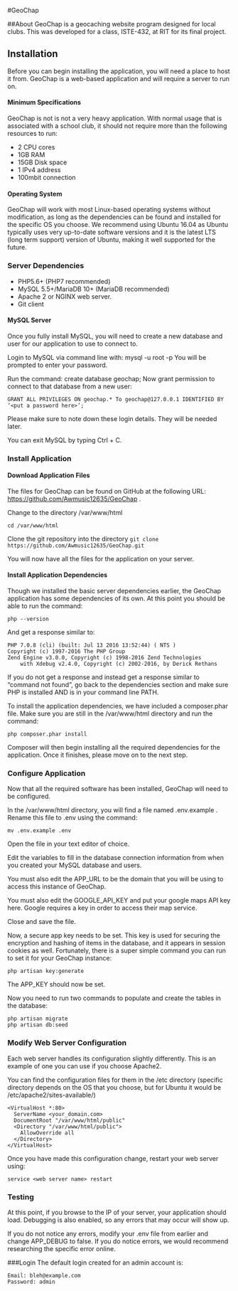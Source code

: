 #GeoChap

##About
GeoChap is a geocaching website program designed for local clubs. This was developed for a class, ISTE-432, at RIT for its final project. 


## Installation


Before you can begin installing the application, you will need a place to host it from. GeoChap is a web-based application and will require a server to run on. 

#### Minimum Specifications
GeoChap is not is not a very heavy application. With normal usage that is associated with a school club, it should not require more than the following resources to run:

* 2 CPU cores
* 1GB RAM
* 15GB Disk space
* 1 IPv4 address
* 100mbit connection


#### Operating System

GeoChap will work with most Linux-based operating systems without modification, as long as the dependencies can be found and installed for the specific OS you choose. We recommend using Ubuntu 16.04 as Ubuntu typically uses very up-to-date software versions and it is the latest LTS (long term support) version of Ubuntu, making it well supported for the future. 

### Server Dependencies

* PHP5.6+ (PHP7 recommended)
* MySQL 5.5+/MariaDB 10+ (MariaDB recommended)
* Apache 2 or NGINX web server. 
* Git client

#### MySQL Server

Once you fully install MySQL, you will need to create a new database and user for our application to use to connect to. 

Login to MySQL via command line with: mysql -u root -p
You will be prompted to enter your password.

Run the command: create database geochap;
Now grant permission to connect to that database from a new user: 

```GRANT ALL PRIVILEGES ON geochap.* To geochap@127.0.0.1 IDENTIFIED BY ‘<put a password here>’;```

Please make sure to note down these login details. They will be needed later.

You can exit MySQL by typing Ctrl + C.


### Install Application
#### Download Application Files

The files for GeoChap can be found on GitHub at the following URL: https://github.com/Awmusic12635/GeoChap . 


Change to the directory /var/www/html

```cd /var/www/html```

Clone the git repository into the directory 
```git clone https://github.com/Awmusic12635/GeoChap.git```


You will now have all the files for the application on your server.


#### Install Application Dependencies
Though we installed the basic server dependencies earlier, the GeoChap application has some dependencies of its own. At this point you should be able to run the command:


```php --version```


And get a response similar to:

```
PHP 7.0.8 (cli) (built: Jul 13 2016 13:52:44) ( NTS )
Copyright (c) 1997-2016 The PHP Group
Zend Engine v3.0.0, Copyright (c) 1998-2016 Zend Technologies
    with Xdebug v2.4.0, Copyright (c) 2002-2016, by Derick Rethans
```

If you do not get a response and instead get a response similar to “command not found”, go back to the dependencies section and make sure PHP is installed AND is in your command line PATH.

To install the application dependencies, we have included a composer.phar file. Make sure you are still in the /var/www/html directory and run the command:

```php composer.phar install```

Composer will then begin installing all the required dependencies for the application. Once it finishes, please move on to the next step.

### Configure Application
Now that all the required software has been installed, GeoChap will need to be configured.

In the /var/www/html directory, you will find a file named .env.example . Rename this file to .env using the command:

```mv .env.example .env```

Open the file in your text editor of choice.

Edit the variables to fill in the database connection information from when you created your MySQL database and users. 

You must also edit the APP_URL to be the domain that you will be using to access this instance of GeoChap. 

You must also edit the GOOGLE_API_KEY and put your google maps API key here. Google requires a key in order to access their map service. 

Close and save the file. 


Now, a secure app key needs to be set. This key is used for securing the encryption and hashing of items in the database, and it appears in session cookies as well. Fortunately, there is a super simple command you can run to set it for your GeoChap instance:

```php artisan key:generate```

The APP_KEY should now be set. 

Now you need to run two commands to populate and create the tables in the database:

```
php artisan migrate
php artisan db:seed
```

### Modify Web Server Configuration
Each web server handles its configuration slightly differently. This is an example of one you can use if you choose Apache2.

You can find the configuration files for them in the /etc directory (specific directory depends on the OS that you choose, but for Ubuntu it would be /etc/apache2/sites-available/)

```
<VirtualHost *:80>
  ServerName <your_domain.com>
  DocumentRoot "/var/www/html/public"
  <Directory "/var/www/html/public">
    AllowOverride all
  </Directory>
</VirtualHost>
```

Once you have made this configuration change, restart your web server using:

```service <web server name> restart```

### Testing
At this point, if you browse to the IP of your server, your application should load. Debugging is also enabled, so any errors that may occur will show up.

If you do not notice any errors, modify your .env file from earlier and change APP_DEBUG to false. If you do notice errors, we would recommend researching the specific error online. 

###Login
The default login created for an admin account is:

```
Email: bleh@example.com
Password: admin
```
